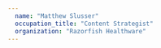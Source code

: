 ```yaml
---
  name: "Matthew Slusser"
  occupation_title: "Content Strategist"
  organization: "Razorfish Healthware"
---
```

